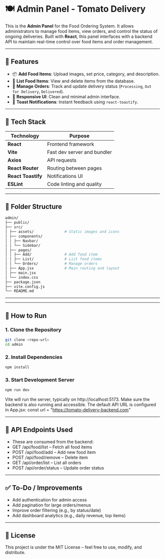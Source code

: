 # 🍽️ Admin Panel - Tomato Delivery
This is the **Admin Panel** for the Food Ordering System. It allows administrators to manage food items, view orders, and control the status of ongoing deliveries. Built with **React**, this panel interfaces with a backend API to maintain real-time control over food items and order management.

---

## 🔧 Features

- 📦 **Add Food Items**: Upload images, set price, category, and description.
- 📝 **List Food Items**: View and delete items from the database.
- 🚚 **Manage Orders**: Track and update delivery status (`Processing`, `Out for Delivery`, `Delivered`).
- 🎨 **Responsive UI**: Clean and minimal admin interface.
- 🔔 **Toast Notifications**: Instant feedback using `react-toastify`.

---

## 🧰 Tech Stack

| Technology     | Purpose                        |
|----------------|--------------------------------|
| **React**      | Frontend framework             |
| **Vite**       | Fast dev server and bundler    |
| **Axios**      | API requests                   |
| **React Router** | Routing between pages        |
| **React Toastify** | Notifications UI           |
| **ESLint**     | Code linting and quality       |

---

## 📁 Folder Structure
```bash
admin/
├── public/
├── src/
│ ├── assets/              # Static images and icons
│ ├── components/
│ │ ├── Navbar/
│ │ └── Sidebar/
│ ├── pages/
│ │ ├── Add/               # Add food item
│ │ ├── List/              # List food items
│ │ └── Orders/            # Manage orders
│ ├── App.jsx              # Main routing and layout
│ ├── main.jsx 
│ └── index.css 
├── package.json
├── vite.config.js
└── README.md
```

---

---

## 🚀 How to Run

### 1. Clone the Repository

```bash
git clone <repo-url>
cd admin
```

### 2. Install Dependencies

```bash
npm install
```

### 3. Start Development Server

```bash
npm run dev
```
Vite will run the server, typically on http://localhost:5173.
Make sure the backend is also running and accessible. The default API URL is configured in App.jsx:
const url = "https://tomato-delivery-backend.com"

---

## 🔌 API Endpoints Used
- These are consumed from the backend:
- GET /api/food/list – Fetch all food items
- POST /api/food/add – Add new food item
- POST /api/food/remove – Delete item
- GET /api/order/list – List all orders
- POST /api/order/status – Update order status

---

## ✅ To-Do / Improvements
- Add authentication for admin access
- Add pagination for large orders/menus
- Improve order filtering (e.g., by status/date)
- Add dashboard analytics (e.g., daily revenue, top items)

---

## 📄 License
This project is under the MIT License – feel free to use, modify, and distribute.
